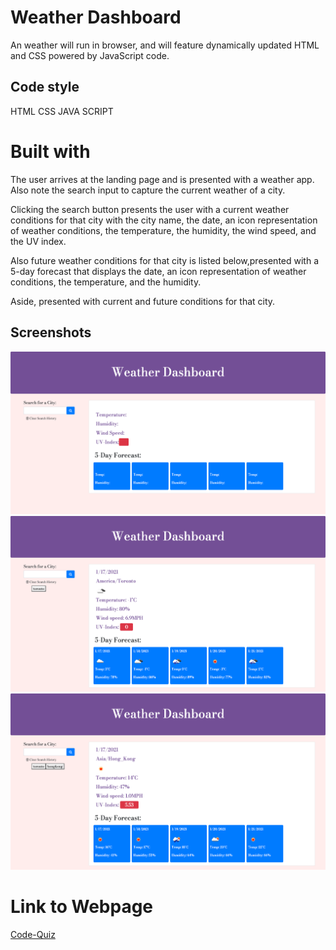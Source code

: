 # Weather Dashboard
An weather will run in browser, and will feature dynamically updated HTML and CSS powered by JavaScript code.

## Code style
HTML
CSS
JAVA SCRIPT

# Built with
The user arrives at the landing page and is presented with a weather app. 
Also note the search input to capture the current weather of a city.

Clicking the search button presents the user with a current weather conditions for that city
with the city name, the date, an icon representation of weather conditions, the temperature, 
the humidity, the wind speed, and the UV index.

Also future weather conditions for that city is listed below,presented with a 5-day forecast that 
displays the date, an icon representation of weather conditions, the temperature, and the humidity.

Aside, presented with current and future conditions for that city.

## Screenshots
![Screenshot1](screenshots/1.png)
![Screenshot2](screenshots/2.png)
![Screenshot3](screenshots/3.png)

# Link to Webpage
[Code-Quiz](https://neeko623.github.io/Weather-Dashboard/)